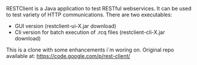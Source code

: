 RESTClient is a Java application to test RESTful webservices. It can be used to test variety of HTTP communications. There are two executables:

* GUI version (restclient-ui-X.jar download)
* Cli version for batch execution of .rcq files (restclient-cli-X.jar download)


This is a clone with some enhancements i´m woring on. 
Original repo available at: https://code.google.com/p/rest-client/

